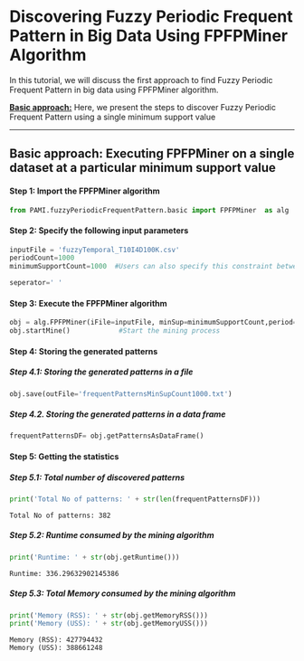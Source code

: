 # Discovering Fuzzy Periodic Frequent Pattern in Big Data Using FPFPMiner Algorithm

In this tutorial, we will discuss the first approach to find Fuzzy Periodic Frequent Pattern in big data using FPFPMiner algorithm.

[__Basic approach:__](#basicApproach) Here, we present the steps to discover Fuzzy Periodic Frequent Pattern using a single minimum support value


***

## <a id='basicApproach'>Basic approach: Executing FPFPMiner on a single dataset at a particular minimum support value</a>

#### Step 1: Import the FPFPMiner algorithm


```python
from PAMI.fuzzyPeriodicFrequentPattern.basic import FPFPMiner  as alg
```

#### Step 2: Specify the following input parameters


```python
inputFile = 'fuzzyTemporal_T10I4D100K.csv'
periodCount=1000
minimumSupportCount=1000  #Users can also specify this constraint between 0 to 1.

seperator=' '
```

#### Step 3: Execute the FPFPMiner algorithm


```python
obj = alg.FPFPMiner(iFile=inputFile, minSup=minimumSupportCount,period=periodCount, sep=seperator)    #initialize
obj.startMine()            #Start the mining process
```

#### Step 4: Storing the generated patterns

##### Step 4.1: Storing the generated patterns in a file


```python
obj.save(outFile='frequentPatternsMinSupCount1000.txt')
```

##### Step 4.2. Storing the generated patterns in a data frame


```python
frequentPatternsDF= obj.getPatternsAsDataFrame()
```

#### Step 5: Getting the statistics

##### Step 5.1: Total number of discovered patterns 


```python
print('Total No of patterns: ' + str(len(frequentPatternsDF)))
```

    Total No of patterns: 382


##### Step 5.2: Runtime consumed by the mining algorithm


```python
print('Runtime: ' + str(obj.getRuntime()))
```

    Runtime: 336.29632902145386


##### Step 5.3: Total Memory consumed by the mining algorithm


```python
print('Memory (RSS): ' + str(obj.getMemoryRSS()))
print('Memory (USS): ' + str(obj.getMemoryUSS()))
```

    Memory (RSS): 427794432
    Memory (USS): 388661248

